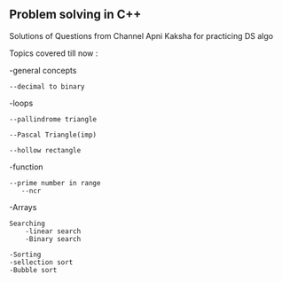 ## Problem solving in C++

Solutions of Questions from Channel Apni Kaksha for practicing DS algo


Topics covered till now :


-general concepts
    
    --decimal to binary
    
    
-loops
   
    --pallindrome triangle
   
    --Pascal Triangle(imp)
    
    --hollow rectangle
    
    
-function
    
    --prime number in range
       --ncr
    
    
-Arrays 
    
    Searching
        -linear search
        -Binary search
    
    -Sorting
    -sellection sort
    -Bubble sort
